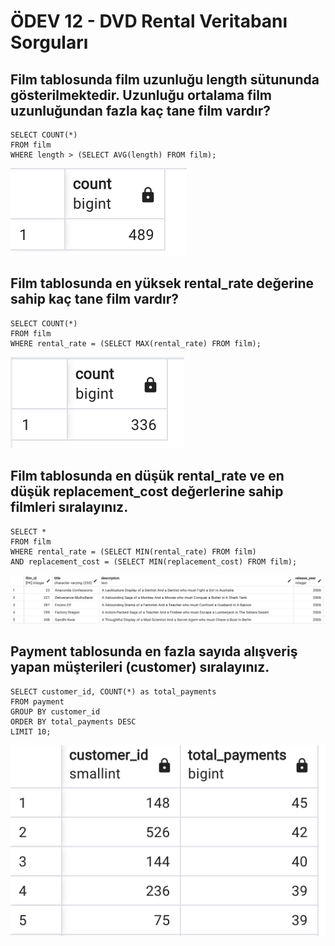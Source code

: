 # ÖDEV 12 - DVD Rental Veritabanı Sorguları

## Film tablosunda film uzunluğu length sütununda gösterilmektedir. Uzunluğu ortalama film uzunluğundan fazla kaç tane film vardır?
```
SELECT COUNT(*)
FROM film
WHERE length > (SELECT AVG(length) FROM film);
```
![Alt text](/odev12soru1.png?raw=true "Optional Title")
## Film tablosunda en yüksek rental_rate değerine sahip kaç tane film vardır?
```
SELECT COUNT(*)
FROM film
WHERE rental_rate = (SELECT MAX(rental_rate) FROM film);
```
![Alt text](/odev12soru2.png?raw=true "Optional Title")
## Film tablosunda en düşük rental_rate ve en düşük replacement_cost değerlerine sahip filmleri sıralayınız.
```
SELECT *
FROM film
WHERE rental_rate = (SELECT MIN(rental_rate) FROM film)
AND replacement_cost = (SELECT MIN(replacement_cost) FROM film);
```
![Alt text](/odev12soru3.png?raw=true "Optional Title")
## Payment tablosunda en fazla sayıda alışveriş yapan müşterileri (customer) sıralayınız.
```
SELECT customer_id, COUNT(*) as total_payments
FROM payment
GROUP BY customer_id
ORDER BY total_payments DESC
LIMIT 10; 
```
![Alt text](/odev12soru4.png?raw=true "Optional Title")